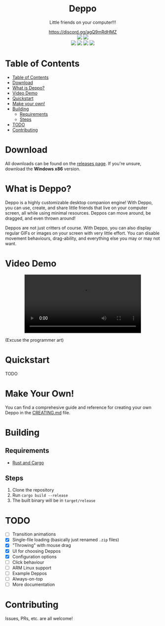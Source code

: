 <div align=center>
  <h1>Deppo</h1>
  <p>
    Little friends on your computer!!!
  </p>

  <a href="https://discord.gg/agQ9mRdHMZ">
    https://discord.gg/agQ9mRdHMZ
  </a>
</div>

<div align="center">
 <img src="https://img.shields.io/github/actions/workflow/status/SpikeHD/Deppo/build.yml" />
 <img src="https://img.shields.io/github/repo-size/SpikeHD/Deppo" />
</div>
<div align="center">
 <img src="https://img.shields.io/github/commit-activity/m/SpikeHD/Deppo" />
 <img src="https://img.shields.io/github/release-date/SpikeHD/Deppo" />
 <img src="https://img.shields.io/github/stars/SpikeHD/Deppo" />
 <img src="https://img.shields.io/github/downloads/SpikeHD/Deppo/total" />
</div>

# Table of Contents

* [Table of Contents](#table-of-contents)
* [Download](#download)
* [What is Deppo?](#what-is-deppo)
* [Video Demo](#video-demo)
* [Quickstart](#quickstart)
* [Make your own!](#make-your-own)
* [Building](#building)
  * [Requirements](#requirements)
  * [Steps](#steps)
* [TODO](#todo)
* [Contributing](#contributing)

# Download

All downloads can be found on the [releases page](https://github.com/SpikeHD/Deppo/releases). If you're unsure, download the **Windows x86** version.

# What is Deppo?

Deppo is a highly customizable desktop companion engine! With Deppo, you can use, create, and share little friends that live on your computer screen, all while using minimal resources. Deppos can move around, be dragged, and even thrown around!

Deppos are not just critters of course. With Deppo, you can also display regular GIFs or images on your screen with very little effort. You can disable movement behaviours, drag-ability, and everything else you may or may not want.

# Video Demo

<div align="center">
  <video width="75%" src="https://github.com/SpikeHD/Deppo/assets/25207995/86ba9087-2c57-46be-83bf-b040e1c0f9c6" />
  </video>
</div>

(Excuse the programmer art)

# Quickstart

TODO

# Make Your Own!

You can find a comprehesive guide and reference for creating your own Deppo in the [CREATING.md](CREATING.md) file.

# Building

## Requirements

* [Rust and Cargo](https://www.rust-lang.org/tools/install)

## Steps

1. Clone the repository
2. Run `cargo build --release`
3. The built binary will be in `target/release`

# TODO

* [ ] Transition animations
* [x] Single-file loading (basically just renamed `.zip` files)
* [x] "Throwing" with mouse drag
* [x] UI for choosing Deppos
* [x] Configuration options
* [ ] Click behaviour
* [ ] ARM Linux support
* [ ] Example Deppos
* [ ] Always-on-top
* [ ] More documentation

# Contributing

Issues, PRs, etc. are all welcome!
